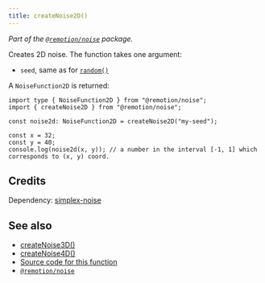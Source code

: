 ```yaml
---
title: createNoise2D()
---
```


_Part of the [`@remotion/noise`](/docs/noise) package._

Creates 2D noise. The function takes one argument:

- `seed`, same as for [`random()`](/docs/random)

A `NoiseFunction2D` is returned:

```tsx twoslash
import type { NoiseFunction2D } from "@remotion/noise";
import { createNoise2D } from "@remotion/noise";

const noise2d: NoiseFunction2D = createNoise2D("my-seed");

const x = 32;
const y = 40;
console.log(noise2d(x, y)); // a number in the interval [-1, 1] which corresponds to (x, y) coord.
```

## Credits

Dependency: [simplex-noise](https://www.npmjs.com/package/simplex-noise)

## See also

- [createNoise3D()](/docs/noise/create-noise-3d)
- [createNoise4D()](/docs/noise/create-noise-4d)
- [Source code for this function](https://github.com/remotion-dev/remotion/blob/main/packages/noise/src/index.ts)
- [`@remotion/noise`](/docs/noise)
